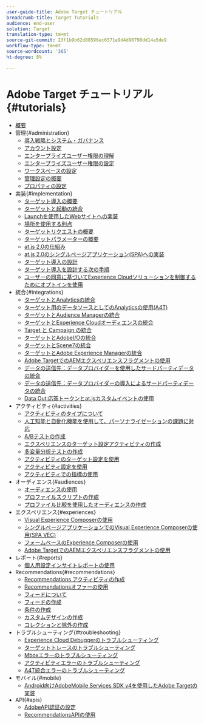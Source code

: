 ```yaml
---
user-guide-title: Adobe Target チュートリアル
breadcrumb-title: Target Tutorials
audience: end-user
solution: Target
translation-type: tm+mt
source-git-commit: 23f1b9b62d88596ec6571e9d4d90798dd14a5de9
workflow-type: tm+mt
source-wordcount: '365'
ht-degree: 8%

---
```



# Adobe Target チュートリアル {#tutorials}

+ [概要](../overview.md)
+ 管理{#administration}
   + [導入戦略とシステム・ガバナンス](../dev101/1.1-implementation-strategy-sys-governance.md)
   + [アカウント設定](../administration/set-up-account-preferences.md)
   + [エンタープライズユーザー権限の理解](../administration/understanding-enterprise-user-permissions.md)
   + [エンタープライズユーザー権限の設定](../dev101/1.2-configure-ent-user-permissions.md)
   + [ワークスペースの設定](../administration/set-up-workspaces.md)
   + [管理設定の概要](../dev101/1.3-intro-to-admin-setup.md)
   + [プロパティの設定](../administration/set-up-properties.md)
+ 実装{#implementation}
   + [ターゲット導入の概要](../dev101/2.1-intro-to-target-implementation.md)
   + [ターゲットと起動の統合](../dev101/3.1-target-launch.md)
   + [Launchを使用したWebサイトへの実装](https://docs.adobe.com/content/help/en/experience-cloud/implementing-in-websites-with-launch/index.html)
   + [場所を使用する利点](../dev101/2.2-benefits-of-locations.md)
   + [ターゲットリクエストの概要](../dev101/2.3-intro-to-target-requests.md)
   + [ターゲットパラメーターの概要](../dev101/2.4-intro-to-target-params.md)
   + [at.js 2.0の仕組み](../implementation/understanding-how-atjs-20-works.md)
   + [at.js 2.0のシングルページアプリケーション(SPA)への実装](../implementation/implement-atjs-20-in-a-single-page-application.md)
   + [ターゲット導入の設計](../dev101/2.5-design-target-implementation.md)
   + [ターゲット導入を設計する次の手順](../dev101/2.6-next-steps-design-target-implementation.md)
   + [ユーザーの同意に基づいてExperience Cloudソリューションを制御するためにオプトインを使用](https://docs.adobe.com/content/help/en/core-services-learn/tutorials/id-service/use-opt-in-to-control-experience-cloud-activities-based-on-user-consent.html)
+ 統合{#integrations}
   + [ターゲットとAnalyticsの統合](../dev101/3.2-target-analytics.md)
   + [ターゲット用のデータソースとしてのAnalyticsの使用(A4T)](../integrations/use-analytics-as-a-data-source-a4t.md)
   + [ターゲットとAudience Managerの統合](../dev101/3.3-target-dmp.md)
   + [ターゲットとExperience Cloudオーディエンスの統合](../dev101/3.4-target-exc-audiences.md)
   + [Target と Campaign の統合](../dev101/3.6-target-campaign.md)
   + [ターゲットとAdobeI/Oの統合](../dev101/3.7-target-io.md)
   + [ターゲットとScene7の統合](../dev101/3.8-target-scene7.md)
   + [ターゲットとAdobe Experience Managerの統合](../dev101/3.5-target-aem.md)
   + [Adobe TargetでのAEMエクスペリエンスフラグメントの使用](https://helpx.adobe.com/experience-manager/kt/sites/using/experience-fragment-target-offer-feature-video-use.html)
   + [データの送信先：データプロバイダーを使用したサードパーティデータの統合](../integrations/use-data-providers-to-integrate-third-party-data.md)
   + [データの送信先：データプロバイダーの導入によるサードパーティデータの統合](../integrations/implement-data-providers-to-integrate-third-party-data.md)
   + [Data Out:応答トークンとat.jsカスタムイベントの使用](../integrations/use-response-tokens-and-atjs-custom-events.md)
+ アクティビティ{#activities}
   + [アクティビティのタイプについて](../activities/understanding-the-types-of-activities.md)
   + [人工知能と自動化機能を使用して、パーソナライゼーションの課題に対応](../activities/use-the-artificial-intelligence-and-automation-capabilities-to-meet-the-challenges-of-personalization.md)
   + [A/Bテストの作成](../activities/create-ab-tests.md)
   + [エクスペリエンスのターゲット設定アクティビティの作成](../activities/create-experience-targeting-activities.md)
   + [多変量分析テストの作成](../activities/create-multivariate-tests.md)
   + [アクティビティのターゲット設定を使用](../activities/use-activity-targeting.md)
   + [アクティビティ設定を使用](../activities/use-activity-settings.md)
   + [アクティビティでの指標の使用](../activities/use-metrics-in-activities.md)
+ オーディエンス{#audiences}
   + [オーディエンスの使用](../audiences/use-audiences.md)
   + [プロファイルスクリプトの作成](../audiences/create-profile-scripts.md)
   + [プロファイル比較を使用したオーディエンスの作成](../audiences/use-profile-comparison-to-build-audiences.md)
+ エクスペリエンス{#experiences}
   + [Visual Experience Composerの使用](../experiences/use-the-visual-experience-composer.md)
   + [シングルページアプリケーションでのVisual Experience Composerの使用(SPA VEC)](../experiences/use-the-visual-experience-composer-for-single-page-applications.md)
   + [フォームベースのExperience Composerの使用](../experiences/use-the-form-based-experience-composer.md)
   + [Adobe TargetでのAEMエクスペリエンスフラグメントの使用](https://helpx.adobe.com/experience-manager/kt/sites/using/experience-fragment-target-offer-feature-video-use.html)
+ レポート{#reports}
   + [個人用設定インサイトレポートの使用](../reports/use-the-personalization-insights-reports.md)
+ Recommendations{#recommendations}
   + [Recommendations アクティビティの作成](../recommendations/create-a-recommendations-activity.md)
   + [Recommendationsオファーの使用](../recommendations/use-recommendations-offers.md)
   + [フィードについて](../recommendations/understanding-feeds.md)
   + [フィードの作成](../recommendations/create-a-feed.md)
   + [条件の作成](../recommendations/create-criteria.md)
   + [カスタムデザインの作成](../recommendations/create-custom-designs.md)
   + [コレクションと除外の作成](../recommendations/create-collections-and-exclusions.md)
+ トラブルシューティング{#troubleshooting}
   + [Experience Cloud Debuggerのトラブルシューティング](../troubleshooting/troubleshoot-with-the-experience-cloud-debugger.md)
   + [ターゲットトレースのトラブルシューティング](../troubleshooting/troubleshoot-with-target-traces.md)
   + [Mboxエラーのトラブルシューティング](../dev101/4.1-troubleshoot-mbox-errors.md)
   + [アクティビティエラーのトラブルシューティング](../dev101/4.2-troubleshoot-activity-errors.md)
   + [A4T統合エラーのトラブルシューティング](../dev101/4.3-troubleshoot-integration-errors.md)
+ モバイル{#mobile}
   + [Android向けAdobeMobile Services SDK v4を使用したAdobe Targetの実装](../mobile-v4/overview.md)
+ API{#apis}
   + [AdobeAPI認証の設定](../apis/configure-io-target-integration.md)
   + [RecommendationsAPIの使用](https://docs.adobe.com/content/help/en/target-learn/recommendations-api-tutorial/recs-api-overview.html)
